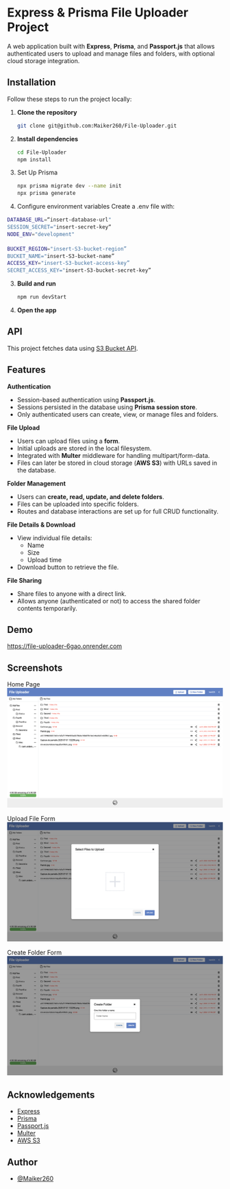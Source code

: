 
# Express & Prisma File Uploader Project

A web application built with **Express**, **Prisma**, and **Passport.js** that allows authenticated users to upload and manage files and folders, with optional cloud storage integration.



## Installation

Follow these steps to run the project locally:

1. **Clone the repository**
   ```bash
   git clone git@github.com:Maiker260/File-Uploader.git
   ```

2. **Install dependencies**
   ```bash
   cd File-Uploader
   npm install
   ```

3. Set Up Prisma

   ```bash
   npx prisma migrate dev --name init
   npx prisma generate
   ```

4.	Configure environment variables
   Create a .env file with:

   ```bash
   DATABASE_URL=“insert-database-url"
   SESSION_SECRET="insert-secret-key“
   NODE_ENV="development"

   BUCKET_REGION="insert-S3-bucket-region”
   BUCKET_NAME="insert-S3-bucket-name”
   ACCESS_KEY="insert-S3-bucket-access-key”
   SECRET_ACCESS_KEY="insert-S3-bucket-secret-key”
```

3. **Build and run**
   ```bash
   npm run devStart
   ```

4. **Open the app**  
    
## API

This project fetches data using [S3 Bucket API](https://docs.aws.amazon.com/AmazonS3/latest/API/Welcome.html/).


## Features

**Authentication**
- Session-based authentication using **Passport.js**.
- Sessions persisted in the database using **Prisma session store**.
- Only authenticated users can create, view, or manage files and folders.

**File Upload**
- Users can upload files using a **form**.
- Initial uploads are stored in the local filesystem.
- Integrated with **Multer** middleware for handling multipart/form-data.
- Files can later be stored in cloud storage (**AWS S3**) with URLs saved in the database.

**Folder Management**
- Users can **create, read, update, and delete folders**.
- Files can be uploaded into specific folders.
- Routes and database interactions are set up for full CRUD functionality.

**File Details & Download**
- View individual file details:
  - Name
  - Size
  - Upload time
- Download button to retrieve the file.

**File Sharing**
- Share files to anyone with a direct link.
- Allows anyone (authenticated or not) to access the shared folder contents temporarily.

## Demo

https://file-uploader-6gao.onrender.com


## Screenshots

Home Page
![Home Page](./screenshots/Home.png)

Upload File Form
![Upload File Form](./screenshots/UploadFileForm.png)

Create Folder Form
![Create Folder Form](./screenshots/CreateFolderForm.png)

## Acknowledgements

- [Express](https://expressjs.com/)
- [Prisma](https://www.prisma.io/)
- [Passport.js](http://www.passportjs.org/)
- [Multer](https://www.npmjs.com/package/multer)
- [AWS S3](https://aws.amazon.com/s3/)



## Author

- [@Maiker260](https://github.com/Maiker260)